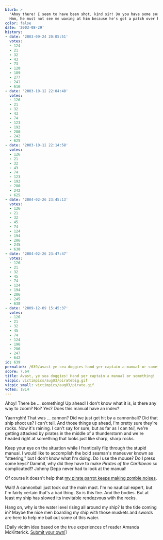 ```yaml
---
blurb: >
  "Ahoy there! I seem to have been shot, kind sir! Do you have some sort of band-aid?"
  Hmm, he must not see me waving at him because he's got a patch over his eye.
color: false
date: '2003-08-29'
history:
- date: '2003-09-24 20:05:51'
  votes:
  - 124
  - 21
  - 32
  - 43
  - 73
  - 120
  - 189
  - 277
  - 241
  - 616
- date: '2003-10-12 22:04:48'
  votes:
  - 126
  - 21
  - 32
  - 43
  - 74
  - 123
  - 192
  - 280
  - 242
  - 625
- date: '2003-10-12 22:14:58'
  votes:
  - 126
  - 21
  - 32
  - 43
  - 74
  - 123
  - 192
  - 280
  - 242
  - 625
- date: '2004-02-26 23:45:13'
  votes:
  - 126
  - 21
  - 32
  - 45
  - 74
  - 124
  - 194
  - 286
  - 245
  - 638
- date: '2004-02-26 23:47:47'
  votes:
  - 126
  - 21
  - 32
  - 45
  - 74
  - 124
  - 194
  - 286
  - 245
  - 638
- date: '2009-12-09 15:45:37'
  votes:
  - 126
  - 21
  - 32
  - 45
  - 74
  - 124
  - 196
  - 286
  - 247
  - 642
id: 639
permalink: /639/avast-ye-sea-doggies-hand-yer-captain-a-manual-or-something/
score: 7.64
title: Avast, ye sea doggies! Hand yer captain a manual or something!
vicpic: victimpics/aug03/piratebig.gif
vicpic_small: victimpics/aug03/pirate.gif
votes: 1814
---
```


Ahoy! There be ... something! Up ahead! I don't know what it is, is
there any way to zoom? No? Yes? Does this manual have an index?

Yaarrrghh! That was ... cannon? Did we just get hit by a cannonball? Did
that ship shoot us? I can't tell. And those things up ahead, I'm pretty
sure they're rocks. Now it's raining. I can't say for sure, but as far
as I can *tell*, we're getting attacked by pirates in the middle of a
thunderstorm and we're headed right at something that looks just like
sharp, sharp rocks.

Keep your eye on the situation while I frantically flip through the
stupid manual. I would like to accomplish the bold seaman's maneuver
known as "steering," but I don't know what I'm doing. Do I use the
mouse? Do I press some keys? Dammit, why did they have to make *Pirates
of the Caribbean* so complicated!? Johnny Depp never had to look at the
manual!

Of course it doesn't help that [my pirate parrot keeps making zombie
noises](%ARTICLE[570]%).

Wait! A cannonball just took out the main mast. I'm no nautical expert,
but I'm fairly certain that's a bad thing. So is this fire. And the
bodies. But at least my ship has slowed its inevitable rendezvous with
the rocks.

Hang on, why is the water level rising all around my ship? Is the tide
coming in? Maybe the nice men boarding my ship with those muskets and
swords are here to help me bail out some of this water.

\[Daily victim idea based on the true experiences of reader Amanda
McKitterick. [Submit your
own!](http://web.archive.org/web/20030829000000/http://feedback.gamespy.com/)\]